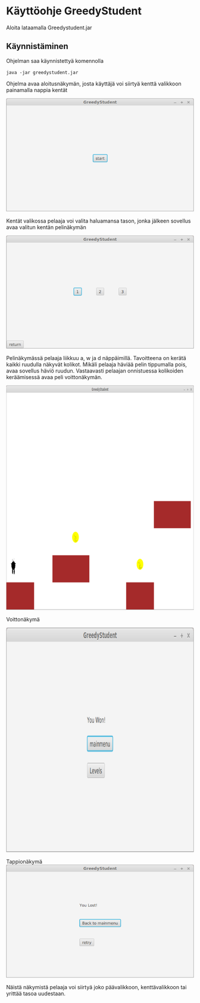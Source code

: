 # Käyttöohje GreedyStudent

Aloita lataamalla Greedystudent.jar

## Käynnistäminen

Ohjelman saa käynnistettyä komennolla

```
java -jar greedystudent.jar
```


Ohjelma avaa aloitusnäkymän, josta käyttäjä voi siirtyä kenttä valikkoon painamalla nappia kentät

<img src="https://github.com/Mikxdi/OTharkkatyo19/blob/master/documentation/Pictures/startscreen.png" width="600" heigth="600"/>

Kentät valikossa pelaaja voi valita haluamansa tason, jonka jälkeen sovellus avaa valitun kentän pelinäkymän

<img src="https://github.com/Mikxdi/OTharkkatyo19/blob/master/documentation/Pictures/levelscreen.png" width="600" heigth="600" />

Pelinäkymässä pelaaja liikkuu a, w ja d näppäimillä. Tavoitteena on kerätä kaikki ruudulla näkyvät kolikot. Mikäli pelaaja häviää pelin tippumalla pois, avaa sovellus häviö ruudun. Vastaavasti pelaajan onnistuessa kolikoiden keräämisessä avaa peli voittonäkymän.

<img src="https://github.com/Mikxdi/OTharkkatyo19/blob/master/documentation/Pictures/gamescreen.png" width="600" height="600" />

Voittonäkymä

<img src="https://github.com/Mikxdi/OTharkkatyo19/blob/master/documentation/Pictures/victory.png" width="600" height="600" />


Tappionäkymä
<img src="https://github.com/Mikxdi/OTharkkatyo19/blob/master/documentation/Pictures/losescreen.png" width="600" heigth="600" />

Näistä näkymistä pelaaja voi siirtyä joko päävalikkoon, kenttävalikkoon tai yrittää tasoa uudestaan.

 
